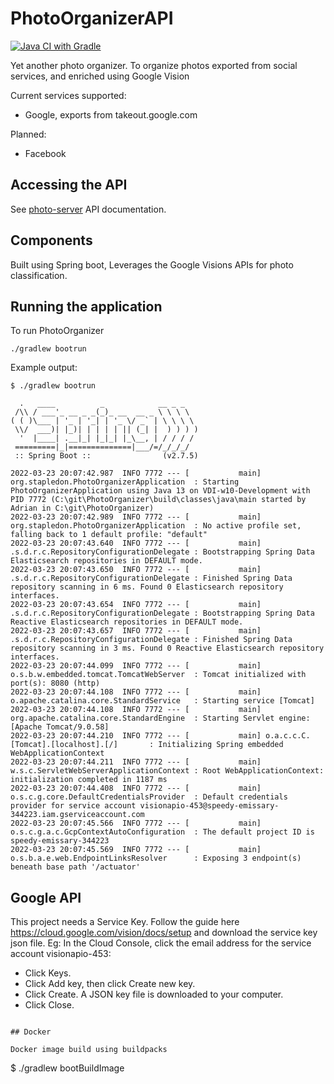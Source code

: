 # PhotoOrganizerAPI

[![Java CI with Gradle](https://github.com/KKDad/PhotoOrganizerAPI/actions/workflows/gradle.yml/badge.svg)](https://github.com/KKDad/PhotoOrganizerAPI/actions/workflows/gradle.yml)

Yet another photo organizer. To organize photos exported from social services, and enriched using Google Vision

Current services supported:
- Google, exports from takeout.google.com

Planned:
- Facebook

## Accessing the API
See [photo-server](photo-server/README.md) API documentation.

## Components

Built using Spring boot, Leverages the Google Visions APIs for photo classification.

## Running the application

To run PhotoOrganizer
~~~
./gradlew bootrun
~~~
Example output:
~~~
$ ./gradlew bootrun

  .   ____          _            __ _ _
 /\\ / ___'_ __ _ _(_)_ __  __ _ \ \ \ \
( ( )\___ | '_ | '_| | '_ \/ _` | \ \ \ \
 \\/  ___)| |_)| | | | | || (_| |  ) ) ) )
  '  |____| .__|_| |_|_| |_\__, | / / / /
 =========|_|==============|___/=/_/_/_/
 :: Spring Boot ::                (v2.7.5)

2022-03-23 20:07:42.987  INFO 7772 --- [           main] org.stapledon.PhotoOrganizerApplication  : Starting PhotoOrganizerApplication using Java 13 on VDI-w10-Development with PID 7772 (C:\git\PhotoOrganizer\build\classes\java\main started by Adrian in C:\git\PhotoOrganizer)
2022-03-23 20:07:42.989  INFO 7772 --- [           main] org.stapledon.PhotoOrganizerApplication  : No active profile set, falling back to 1 default profile: "default"
2022-03-23 20:07:43.640  INFO 7772 --- [           main] .s.d.r.c.RepositoryConfigurationDelegate : Bootstrapping Spring Data Elasticsearch repositories in DEFAULT mode.
2022-03-23 20:07:43.650  INFO 7772 --- [           main] .s.d.r.c.RepositoryConfigurationDelegate : Finished Spring Data repository scanning in 6 ms. Found 0 Elasticsearch repository interfaces.
2022-03-23 20:07:43.654  INFO 7772 --- [           main] .s.d.r.c.RepositoryConfigurationDelegate : Bootstrapping Spring Data Reactive Elasticsearch repositories in DEFAULT mode.
2022-03-23 20:07:43.657  INFO 7772 --- [           main] .s.d.r.c.RepositoryConfigurationDelegate : Finished Spring Data repository scanning in 3 ms. Found 0 Reactive Elasticsearch repository interfaces.
2022-03-23 20:07:44.099  INFO 7772 --- [           main] o.s.b.w.embedded.tomcat.TomcatWebServer  : Tomcat initialized with port(s): 8080 (http)
2022-03-23 20:07:44.108  INFO 7772 --- [           main] o.apache.catalina.core.StandardService   : Starting service [Tomcat]
2022-03-23 20:07:44.108  INFO 7772 --- [           main] org.apache.catalina.core.StandardEngine  : Starting Servlet engine: [Apache Tomcat/9.0.58]
2022-03-23 20:07:44.210  INFO 7772 --- [           main] o.a.c.c.C.[Tomcat].[localhost].[/]       : Initializing Spring embedded WebApplicationContext
2022-03-23 20:07:44.211  INFO 7772 --- [           main] w.s.c.ServletWebServerApplicationContext : Root WebApplicationContext: initialization completed in 1187 ms
2022-03-23 20:07:44.408  INFO 7772 --- [           main] o.s.c.g.core.DefaultCredentialsProvider  : Default credentials provider for service account visionapio-453@speedy-emissary-344223.iam.gserviceaccount.com
2022-03-23 20:07:45.566  INFO 7772 --- [           main] o.s.c.g.a.c.GcpContextAutoConfiguration  : The default project ID is speedy-emissary-344223
2022-03-23 20:07:45.569  INFO 7772 --- [           main] o.s.b.a.e.web.EndpointLinksResolver      : Exposing 3 endpoint(s) beneath base path '/actuator'
~~~

## Google API

This project needs a Service Key. Follow the guide here https://cloud.google.com/vision/docs/setup 
and download the service key json file. Eg: In the Cloud Console, click the email address for the 
service account visionapio-453:
- Click Keys.
- Click Add key, then click Create new key.
- Click Create. A JSON key file is downloaded to your computer.
- Click Close.
~~~

## Docker

Docker image build using buildpacks
~~~
$ ./gradlew bootBuildImage
~~~